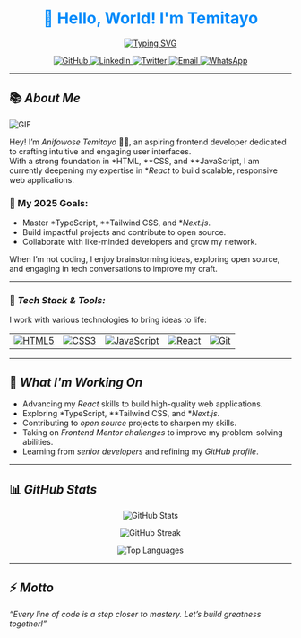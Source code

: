 
<div align="center">
  <h1 style="color: #008afa;">👋 Hello, World! I'm Temitayo</h1>

<a href="https://git.io/typing-svg"><img
src="https://readme-typing-svg.demolab.com?font=Kanit&size=30&pause=3000&color=008AFA&background=FAFAFA00&center=true&width=600&lines=Frontend+Developer;React+Enthusiast;Lifelong+Learner;Let's+Build+Greatness+Together!"
alt="Typing SVG" /></a>

<p>
  <a href="https://github.com/theonly1ty">
    <img src="https://img.shields.io/badge/GitHub-181717?style=for-the-badge&logo=github&logoColor=white" alt="GitHub">
  </a>
  <a href="https://linkedin.com/in/temitayo-anifowose">
    <img src="https://img.shields.io/badge/LinkedIn-0077B5?style=for-the-badge&logo=linkedin&logoColor=white" alt="LinkedIn">
  </a>
  <a href="https://twitter.com/dev_temitayo">
    <img src="https://img.shields.io/badge/X-1DA1F2?style=for-the-badge&logo=twitter&logoColor=white" alt="Twitter">
  </a>
<a href="mailto:anifowosetemitayo5@gmail.com">
  <img src="https://img.shields.io/badge/Email-D14836?style=for-the-badge&logo=gmail&logoColor=white" alt="Email">
</a>

<a href="https://wa.me/2348164948151">
  <img src="https://img.shields.io/badge/WhatsApp-25D366?style=for-the-badge&logo=whatsapp&logoColor=white" alt="WhatsApp">
</a>
</p>
</div>

---

## 📚 *About Me*

![GIF](https://media4.giphy.com/media/v1.Y2lkPTc5MGI3NjExOHFxOXBxZHdoamp2bTk0OXo2NGhsdGNuc3lseW1vaXZmZzFvajFkbCZlcD12MV9pbnRlcm5hbF9naWZfYnlfaWQmY3Q9Zw/4rZA5D22301iMgrUNd/giphy.gif)

Hey! I’m *Anifowose Temitayo* 👨‍💻, an aspiring frontend developer dedicated to crafting intuitive and engaging user interfaces.  
With a strong foundation in *HTML, **CSS, and **JavaScript, I am currently deepening my expertise in **React* to build scalable, responsive web applications.

### 🎯 My 2025 Goals:
- Master *TypeScript, **Tailwind CSS, and **Next.js*.
- Build impactful projects and contribute to open source.
- Collaborate with like-minded developers and grow my network.

When I’m not coding, I enjoy brainstorming ideas, exploring open source, and engaging in tech conversations to improve my craft.

---

### 🔧 *Tech Stack & Tools:*

I work with various technologies to bring ideas to life:

|                            |                            |                            |                            |                            |
|----------------------------|----------------------------|----------------------------|----------------------------|----------------------------|
| [![HTML5](https://skillicons.dev/icons?i=html)](https://developer.mozilla.org/en-US/docs/Web/HTML) | [![CSS3](https://skillicons.dev/icons?i=css)](https://developer.mozilla.org/en-US/docs/Web/CSS) | [![JavaScript](https://skillicons.dev/icons?i=javascript)](https://developer.mozilla.org/en-US/docs/Web/JavaScript) | [![React](https://skillicons.dev/icons?i=react)](https://reactjs.org/) | [![Git](https://skillicons.dev/icons?i=git)](https://git-scm.com/) |

---

## 🚀 *What I'm Working On*
- Advancing my *React* skills to build high-quality web applications.
- Exploring *TypeScript, **Tailwind CSS, and **Next.js*.
- Contributing to *open source* projects to sharpen my skills.
- Taking on *Frontend Mentor challenges* to improve my problem-solving abilities.
- Learning from *senior developers* and refining my *GitHub profile*.

---

## 📊 *GitHub Stats*
<p align="center">
  <img src="https://github-readme-stats.vercel.app/api?username=theonly1ty&show_icons=true&theme=radical" alt="GitHub Stats" />
</p>
<p align="center">
  <img src="https://github-readme-streak-stats.herokuapp.com/?user=theonly1ty&theme=radical" alt="GitHub Streak" />
</p>
<p align="center">
  <img src="https://github-readme-stats.vercel.app/api/top-langs?username=theonly1ty&show_icons=true&locale=en&layout=compact&theme=radical" alt="Top Languages" />
</p>

---

## ⚡ *Motto*
*“Every line of code is a step closer to mastery. Let’s build greatness together!”*
